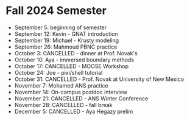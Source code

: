 # Fall 2024 Semester

- September 5: beginning of semester
- September 12: Kevin - GNAT introduction
- September 19: Michael - Krusty modeling
- September 26: Mahmoud PBNC practice
- October 3: CANCELLED - dinner at Prof. Novak's
- October 10: Aya - immersed boundary methods
- October 17: CANCELLED - MOOSE Workshop
- October 24: Joe - pixi/shell tutorial
- October 31: CANCELLED - Prof. Novak at University of New Mexico
- November 7: Mohamed ANS practice
- November 14: On-campus postdoc interview
- November 21: CANCELLED - ANS Winter Conference
- November 28: CANCELLED - fall break
- December 5: CANCELLED - Aya Hegazy prelim
